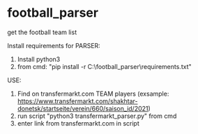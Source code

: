 # football_parser
get the football team list



  
Install requirements for PARSER:

1. Install python3
2. from cmd: "pip install -r C:\football_parser\requirements.txt"

USE:
1. Find on transfermarkt.com TEAM players (exsample: https://www.transfermarkt.com/shakhtar-donetsk/startseite/verein/660/saison_id/2021)
2. run script "python3 transfermarkt_parser.py" from cmd
3. enter link from transfermarkt.com in script
